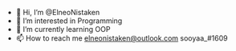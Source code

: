 - 👋 Hi, I’m @ElneoNistaken
- 👀 I’m interested in Programming
- 🌱 I’m currently learning OOP
- 📫 How to reach me elneonistaken@outlook.com sooyaa_#1609

<!---
ElneoNistaken/ElneoNistaken is a ✨ special ✨ repository because its `README.md` (this file) appears on your GitHub profile.
You can click the Preview link to take a look at your changes.
--->
